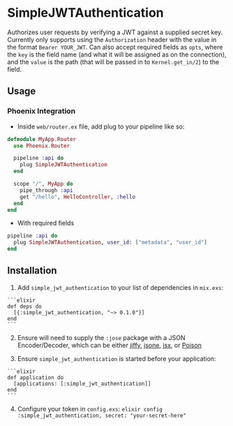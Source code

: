 # SimpleJWTAuthentication

Authorizes user requests by verifying a JWT against a supplied secret key.
Currently only supports using the `Authorization` header with the value in the
format `Bearer YOUR_JWT`. Can also accept required fields as `opts`, where the
`key` is the field name (and what it will be assigned as on the connection), and
the `value` is the path (that will be passed in to `Kernel.get_in/2`) to the
field.

## Usage
### Phoenix Integration
  - Inside `web/router.ex` file, add plug to your pipeline like so:

  ```elixir
  defmodule MyApp.Router
    use Phoenix.Router

    pipeline :api do
      plug SimpleJWTAuthentication
    end

    scope "/", MyApp do
      pipe_through :api
      get "/hello", HelloController, :hello
    end
  end
  ```

  - With required fields

  ```elixir
  pipeline :api do
    plug SimpleJWTAuthentication, user_id: ["metadata", "user_id"]
  end

  ```

## Installation

  1. Add `simple_jwt_authentication` to your list of dependencies in `mix.exs`:

    ```elixir
    def deps do
      [{:simple_jwt_authentication, "~> 0.1.0"}]
    end
    ```

  2. Ensure will need to supply the `:jose` package with a JSON Encoder/Decoder, which can be either [jiffy](https://github.com/davisp/jiffy), [jsone](https://github.com/sile/jsone), [jsx](https://github.com/talentdeficit/jsx), or [Poison](https://github.com/devinus/poison)

  3. Ensure `simple_jwt_authentication` is started before your application:

    ```elixir
    def application do
      [applications: [:simple_jwt_authentication]]
    end
    ```

  4. Configure your token in `config.exs`:
    ```elixir
    config :simple_jwt_authentication, secret: "your-secret-here"
    ```
